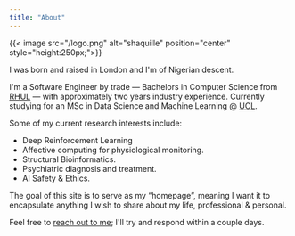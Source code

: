 ```yaml
---
title: "About"
---
```


{{< image src="/logo.png" alt="shaquille" position="center" style="height:250px;">}}

I was born and raised in London and I'm of Nigerian descent.

I'm a Software Engineer by trade — Bachelors in Computer Science from [RHUL](https://cs.rhul.ac.uk/) —  with approximately two years industry experience.  Currently studying for an MSc in Data Science and Machine Learning @ [UCL](http://www.cs.ucl.ac.uk/current_students/specialist_msc_programmes/msc_dsml/).

Some of my current research interests include: 

- Deep Reinforcement Learning
- Affective computing for physiological monitoring.
- Structural Bioinformatics.
- Psychiatric diagnosis and treatment.
- AI Safety & Ethics.

The goal of this site is to serve as my “homepage”, meaning I want it to encapsulate anything I wish to share about my life, professional & personal.

Feel free to [reach out to me][1]; I'll try and respond within a couple days.

[1]:	mailto:aq@momoh.sh